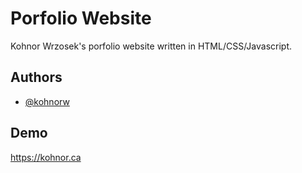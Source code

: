 # Porfolio Website

Kohnor Wrzosek's porfolio website written in HTML/CSS/Javascript.


## Authors

- [@kohnorw](https://www.github.com/kohnorw)


## Demo

https://kohnor.ca
